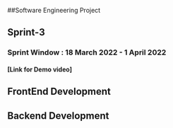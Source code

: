##Software Engineering Project 

## Sprint-3

<h3>Sprint Window : 18 March 2022 - 1 April 2022</h3>

#### [Link for Demo video]

<h2>FrontEnd Development</h2>




<h2>Backend Development</h2> 